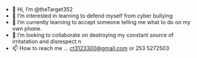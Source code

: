 - 👋 Hi, I’m @theTarget352
- 👀 I’m interested in learning to defend myself from cyber bullying
- 🌱 I’m currently learning to accept someone telling me what to do on my own phone.
- 💞️ I’m looking to collaborate on destroying my constant source of irritatation and disrespect
n 
- 📫 How to reach me ... ct3123300@gmail.com or 253 5272503

<!---
theTarget352/theTarget352 is a ✨ special ✨ repository because its `README.md` (this file) appears on your GitHub profile.
You can click the Preview link to take a look at your changes.
--->
